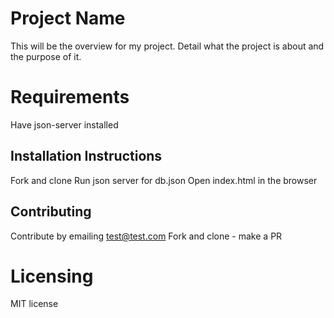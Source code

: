 # Project Name
This will be the overview for my project. Detail what the project is about and the purpose of it.

# Requirements
Have json-server installed

## Installation Instructions
Fork and clone
Run json server for db.json
Open index.html in the browser

## Contributing
Contribute by emailing test@test.com
Fork and clone - make a PR

# Licensing
MIT license



